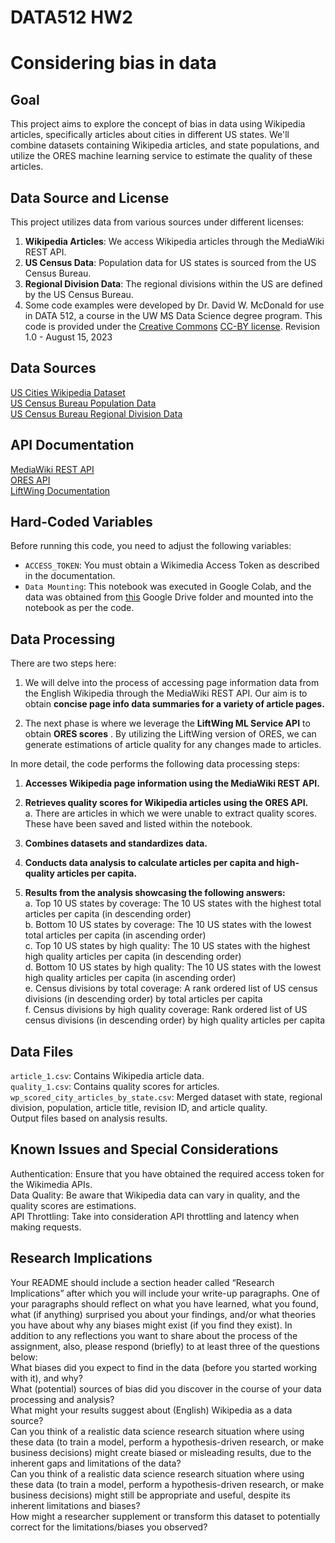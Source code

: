 # DATA512 HW2
# Considering bias in data

## Goal
This project aims to explore the concept of bias in data using Wikipedia articles, specifically articles about cities in different US states. We'll combine datasets containing Wikipedia articles, and state populations, and utilize the ORES machine learning service to estimate the quality of these articles.

## Data Source and License
This project utilizes data from various sources under different licenses:

1. **Wikipedia Articles**: We access Wikipedia articles through the MediaWiki REST API.
2. **US Census Data**: Population data for US states is sourced from the US Census Bureau.
3. **Regional Division Data**: The regional divisions within the US are defined by the US Census Bureau.
4. Some code examples were developed by Dr. David W. McDonald for use in DATA 512, a course in the UW MS Data Science degree program. This code is provided under the [Creative Commons](https://creativecommons.org) [CC-BY license](https://creativecommons.org/licenses/by/4.0/). Revision 1.0 - August 15, 2023   

## Data Sources
[US Cities Wikipedia Dataset](https://drive.google.com/drive/folders/1qzJcMILGuf_GjvfjwXizN5B8T9VUGhLv)  
[US Census Bureau Population Data](https://www.census.gov/data/tables/time-series/demo/popest/2020s-state-total.html)  
[US Census Bureau Regional Division Data](https://drive.google.com/drive/folders/1qzJcMILGuf_GjvfjwXizN5B8T9VUGhLv)  

## API Documentation
[MediaWiki REST API](https://www.mediawiki.org/wiki/API:Main_page)  
[ORES API](https://ores.wikimedia.org/docs)  
[LiftWing Documentation](https://wikitech.wikimedia.org/wiki/Machine_Learning/LiftWing/Usage)  

## Hard-Coded Variables  
Before running this code, you need to adjust the following variables:  
- `ACCESS_TOKEN`: You must obtain a Wikimedia Access Token as described in the documentation.  
- `Data Mounting`: This notebook was executed in Google Colab, and the data was obtained from [this](https://drive.google.com/drive/folders/1qzJcMILGuf_GjvfjwXizN5B8T9VUGhLv?usp=sharing) Google Drive folder and mounted into the notebook as per the code.

## Data Processing   
There are two steps here:  
1. We will delve into the process of accessing page information data from the English Wikipedia through the MediaWiki REST API. Our aim is to obtain **concise page info data summaries for a variety of article pages.**  

2. The next phase is where we leverage the **LiftWing ML Service API** to obtain **ORES scores** . By utilizing the LiftWing version of ORES, we can generate estimations of article quality for any changes made to articles.  
   
In more detail, the code performs the following data processing steps:  
1. **Accesses Wikipedia page information using the MediaWiki REST API.**  
   
3. **Retrieves quality scores for Wikipedia articles using the ORES API.**      
   a. There are articles in which we were unable to extract quality scores. These have been saved and listed within the notebook.
    
5. **Combines datasets and standardizes data.**   
   
7. **Conducts data analysis to calculate articles per capita and high-quality articles per capita.**  
   
9. **Results from the analysis showcasing the following answers:**     
   a. Top 10 US states by coverage: The 10 US states with the highest total articles per capita (in descending order)   
   b. Bottom 10 US states by coverage: The 10 US states with the lowest total articles per capita (in ascending order)    
   c. Top 10 US states by high quality: The 10 US states with the highest high quality articles per capita (in descending order)   
   d. Bottom 10 US states by high quality: The 10 US states with the lowest high quality articles per capita (in ascending order)   
   e. Census divisions by total coverage: A rank ordered list of US census divisions (in descending order) by total articles per capita   
   f. Census divisions by high quality coverage: Rank ordered list of US census divisions (in descending order) by high quality articles per capita   


## Data Files  
`article_1.csv`: Contains Wikipedia article data.  
`quality_1.csv`: Contains quality scores for articles.  
`wp_scored_city_articles_by_state.csv`: Merged dataset with state, regional division, population, article title, revision ID, and article quality.  
Output files based on analysis results.  

## Known Issues and Special Considerations  
Authentication: Ensure that you have obtained the required access token for the Wikimedia APIs.  
Data Quality: Be aware that Wikipedia data can vary in quality, and the quality scores are estimations.  
API Throttling: Take into consideration API throttling and latency when making requests.  

## Research Implications   
Your README should include a section header called “Research Implications” after which you will include your write-up paragraphs. One of your paragraphs should reflect on what you have learned, what you found, what (if anything) surprised you about your findings, and/or what theories you have about why any biases might exist (if you find they exist). In addition to any reflections you want to share about the process of the assignment, also, please respond (briefly) to at least three of the questions below:  
What biases did you expect to find in the data (before you started working with it), and why?  
What (potential) sources of bias did you discover in the course of your data processing and analysis?  
What might your results suggest about (English) Wikipedia as a data source?  
Can you think of a realistic data science research situation where using these data (to train a model, perform a hypothesis-driven research, or make business decisions) might create biased or misleading results, due to the inherent gaps and limitations of the data?  
Can you think of a realistic data science research situation where using these data (to train a model, perform a hypothesis-driven research, or make business decisions) might still be appropriate and useful, despite its inherent limitations and biases?  
How might a researcher supplement or transform this dataset to potentially correct for the limitations/biases you observed?  

